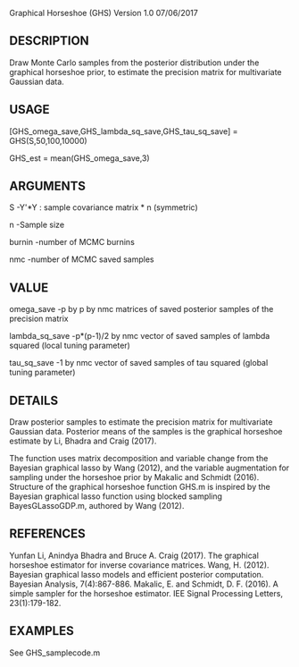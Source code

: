 
Graphical Horseshoe (GHS) Version 1.0 07/06/2017

DESCRIPTION
-----------
Draw Monte Carlo samples from the posterior distribution under the graphical horseshoe prior, to estimate the precision matrix for multivariate Gaussian data.

USAGE
-----
[GHS_omega_save,GHS_lambda_sq_save,GHS_tau_sq_save] = GHS(S,50,100,10000)

GHS_est = mean(GHS_omega_save,3)

ARGUMENTS
---------
S        -Y'*Y : sample covariance matrix * n (symmetric)

n        -Sample size

burnin   -number of MCMC burnins

nmc      -number of MCMC saved samples

VALUE
-----
omega_save       -p by p by nmc matrices of saved posterior samples of the precision matrix

lambda_sq_save   -p*(p-1)/2 by nmc vector of saved samples of lambda squared (local tuning parameter)

tau_sq_save      -1 by nmc vector of saved samples of tau squared (global tuning parameter)

DETAILS
-------
Draw posterior samples to estimate the precision matrix for multivariate Gaussian data. Posterior means of the samples is the graphical horseshoe estimate by Li, Bhadra and Craig (2017).

The function uses matrix decomposition and variable change from the Bayesian graphical lasso by Wang (2012), and the variable augmentation for sampling under the horseshoe prior by Makalic and Schmidt (2016). Structure of the graphical horseshoe function GHS.m is inspired by the Bayesian graphical lasso function using blocked sampling BayesGLassoGDP.m, authored by Wang (2012).

REFERENCES
----------
Yunfan Li, Anindya Bhadra and Bruce A. Craig (2017). The graphical horseshoe estimator for inverse covariance matrices.
Wang, H. (2012). Bayesian graphical lasso models and efficient posterior computation. Bayesian Analysis, 7(4):867-886.
Makalic, E. and Schmidt, D. F. (2016). A simple sampler for the horseshoe estimator. IEE Signal Processing Letters, 23(1):179-182.

EXAMPLES
--------
See GHS_samplecode.m
